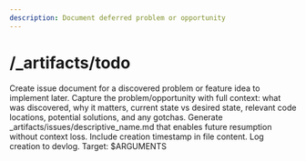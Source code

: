 ```yaml
---
description: Document deferred problem or opportunity
---
```


# /_artifacts/todo

<instructions>
Create issue document for a discovered problem or feature idea to implement later.
</instructions>

<approach>
Capture the problem/opportunity with full context: what was discovered, why it matters, current state vs desired state, relevant code locations, potential solutions, and any gotchas. Generate _artifacts/issues/descriptive_name.md that enables future resumption without context loss. Include creation timestamp in file content. Log creation to devlog.
</approach>

<context>
Target: $ARGUMENTS
</context>